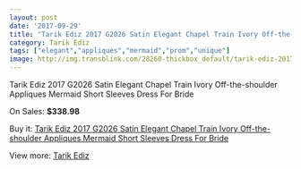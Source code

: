 ```yaml
---
layout: post
date: '2017-09-29'
title: "Tarik Ediz 2017 G2026 Satin Elegant Chapel Train Ivory Off-the-shoulder Appliques Mermaid Short Sleeves Dress For Bride"
category: Tarik Ediz
tags: ["elegant","appliques","mermaid","prom","unique"]
image: http://img.transblink.com/28260-thickbox_default/tarik-ediz-2017-g2026-satin-elegant-chapel-train-ivory-off-the-shoulder-appliques-mermaid-short-sleeves-dress-for-bride.jpg
---
```

Tarik Ediz 2017 G2026 Satin Elegant Chapel Train Ivory Off-the-shoulder Appliques Mermaid Short Sleeves Dress For Bride

On Sales: **$338.98**
<a href="https://www.transblink.com/en/tarik-ediz/9249-tarik-ediz-2017-g2026-satin-elegant-chapel-train-ivory-off-the-shoulder-appliques-mermaid-short-sleeves-dress-for-bride.html"><amp-img layout="responsive" width="600" height="600" src="//img.transblink.com/28260-thickbox_default/tarik-ediz-2017-g2026-satin-elegant-chapel-train-ivory-off-the-shoulder-appliques-mermaid-short-sleeves-dress-for-bride.jpg" alt="Tarik Ediz 2017 G2026 Satin Elegant Chapel Train Ivory Off-the-shoulder Appliques Mermaid Short Sleeves Dress For Bride 0" /></a>
<a href="https://www.transblink.com/en/tarik-ediz/9249-tarik-ediz-2017-g2026-satin-elegant-chapel-train-ivory-off-the-shoulder-appliques-mermaid-short-sleeves-dress-for-bride.html"><amp-img layout="responsive" width="600" height="600" src="//img.transblink.com/28263-thickbox_default/tarik-ediz-2017-g2026-satin-elegant-chapel-train-ivory-off-the-shoulder-appliques-mermaid-short-sleeves-dress-for-bride.jpg" alt="Tarik Ediz 2017 G2026 Satin Elegant Chapel Train Ivory Off-the-shoulder Appliques Mermaid Short Sleeves Dress For Bride 1" /></a>
<a href="https://www.transblink.com/en/tarik-ediz/9249-tarik-ediz-2017-g2026-satin-elegant-chapel-train-ivory-off-the-shoulder-appliques-mermaid-short-sleeves-dress-for-bride.html"><amp-img layout="responsive" width="600" height="600" src="//img.transblink.com/28262-thickbox_default/tarik-ediz-2017-g2026-satin-elegant-chapel-train-ivory-off-the-shoulder-appliques-mermaid-short-sleeves-dress-for-bride.jpg" alt="Tarik Ediz 2017 G2026 Satin Elegant Chapel Train Ivory Off-the-shoulder Appliques Mermaid Short Sleeves Dress For Bride 2" /></a>
<a href="https://www.transblink.com/en/tarik-ediz/9249-tarik-ediz-2017-g2026-satin-elegant-chapel-train-ivory-off-the-shoulder-appliques-mermaid-short-sleeves-dress-for-bride.html"><amp-img layout="responsive" width="600" height="600" src="//img.transblink.com/28261-thickbox_default/tarik-ediz-2017-g2026-satin-elegant-chapel-train-ivory-off-the-shoulder-appliques-mermaid-short-sleeves-dress-for-bride.jpg" alt="Tarik Ediz 2017 G2026 Satin Elegant Chapel Train Ivory Off-the-shoulder Appliques Mermaid Short Sleeves Dress For Bride 3" /></a>

Buy it: [Tarik Ediz 2017 G2026 Satin Elegant Chapel Train Ivory Off-the-shoulder Appliques Mermaid Short Sleeves Dress For Bride](https://www.transblink.com/en/tarik-ediz/9249-tarik-ediz-2017-g2026-satin-elegant-chapel-train-ivory-off-the-shoulder-appliques-mermaid-short-sleeves-dress-for-bride.html "Tarik Ediz 2017 G2026 Satin Elegant Chapel Train Ivory Off-the-shoulder Appliques Mermaid Short Sleeves Dress For Bride")

View more: [Tarik Ediz](https://www.transblink.com/en/80-tarik-ediz "Tarik Ediz")